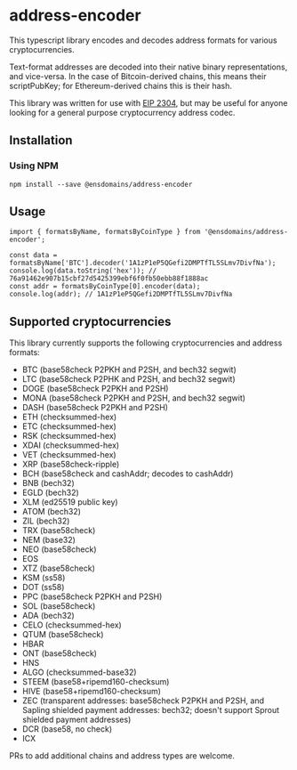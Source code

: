 # address-encoder
This typescript library encodes and decodes address formats for various cryptocurrencies.

Text-format addresses are decoded into their native binary representations, and vice-versa. In the case of Bitcoin-derived chains, this means their scriptPubKey; for Ethereum-derived chains this is their hash.

This library was written for use with [EIP 2304](https://eips.ethereum.org/EIPS/eip-2304), but may be useful for anyone looking for a general purpose cryptocurrency address codec.

## Installation

### Using NPM

```
npm install --save @ensdomains/address-encoder
```

## Usage

```
import { formatsByName, formatsByCoinType } from '@ensdomains/address-encoder';

const data = formatsByName['BTC'].decoder('1A1zP1eP5QGefi2DMPTfTL5SLmv7DivfNa');
console.log(data.toString('hex')); // 76a91462e907b15cbf27d5425399ebf6f0fb50ebb88f1888ac
const addr = formatsByCoinType[0].encoder(data);
console.log(addr); // 1A1zP1eP5QGefi2DMPTfTL5SLmv7DivfNa
```

## Supported cryptocurrencies

This library currently supports the following cryptocurrencies and address formats:

 - BTC (base58check P2PKH and P2SH, and bech32 segwit)
 - LTC (base58check P2PHK and P2SH, and bech32 segwit)
 - DOGE (base58check P2PKH and P2SH)
 - MONA (base58check P2PKH and P2SH, and bech32 segwit)
 - DASH (base58check P2PKH and P2SH)
 - ETH (checksummed-hex)
 - ETC (checksummed-hex)
 - RSK (checksummed-hex)
 - XDAI (checksummed-hex)
 - VET (checksummed-hex)
 - XRP (base58check-ripple)
 - BCH (base58check and cashAddr; decodes to cashAddr)
 - BNB (bech32)
 - EGLD (bech32)
 - XLM (ed25519 public key)
 - ATOM (bech32)
 - ZIL (bech32)
 - TRX (base58check)
 - NEM (base32)
 - NEO (base58check)
 - EOS
 - XTZ (base58check)
 - KSM (ss58)
 - DOT (ss58)
 - PPC (base58check P2PKH and P2SH)
 - SOL (base58check)
 - ADA (bech32)
 - CELO (checksummed-hex)
 - QTUM (base58check)
 - HBAR
 - ONT (base58check)
 - HNS
 - ALGO (checksummed-base32)
 - STEEM (base58+ripemd160-checksum)
 - HIVE (base58+ripemd160-checksum)
 - ZEC (transparent addresses: base58check P2PKH and P2SH, and Sapling shielded payment addresses: bech32; doesn't support Sprout shielded payment addresses)
 - DCR (base58, no check)
 - ICX

PRs to add additional chains and address types are welcome.
